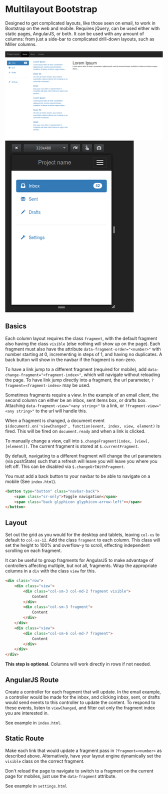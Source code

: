 # Multilayout Bootstrap
Designed to get complicated layouts, like those seen on email, to work in Bootstrap on the web and mobile. Requires jQuery, can be used either with static pages, AngularJS, or both. It can be used with any amount of columns: from just a side-bar to complicated drill-down layouts, such as Miller columns.

![Image of desktop](https://raw.githubusercontent.com/jacobp100/Multilayout-Bootstrap/master/example-images/desktop.png)
![Image of mobile](https://raw.githubusercontent.com/jacobp100/Multilayout-Bootstrap/master/example-images/mobile.png)

## Basics
Each column layout requires the class `fragment`, with the default fragment also having the class `visible` (else nothing will show up on the page). Each fragment must also have the attribute `data-fragment-order="<number>"` with number starting at 0, incrementing in steps of 1, and having no duplicates. A back button will show in the navbar if the fragment is non-zero.

To have a link jump to a different fragment (required for mobile), add `data-change-fragment="<fragment-index>"`, which will navigate without reloading the page. To have link jump directly into a fragment, the url parameter, `?fragment=<fragment-index>` may be used.

Sometimes fragments require a view. In the example of an email client, the second column can either be an inbox, sent items box, or drafts box. Attaching `data-fragment-view="<any string>"` to a link, or `?fragment-view="<any string>"` to the url will handle this.

When a fragment is changed, a document event `$(document).on('viewChanged', function(event, index, view, element)` is fired. This will be fired on `document.ready` and when a link is clicked.

To manually change a view, call into `$.changeFragment(index, [view], [element])`. The current fragment is stored at `$.currentFragment`.

By default, navigating to a different fragment will change the url parameters (via pushState) such that a refresh will leave you will leave you where you left off. This can be disabled via `$.changeUrlWithFragment`.

You must add a back button to your navbar to be able to navigate on a mobile (See `index.html`).
```html
<button type="button" class="navbar-back">
	<span class="sr-only">Toggle navigation</span>
	<span class="back glyphicon glyphicon-arrow-left"></span>
</button>
```

## Layout
Set out the grid as you would for the desktop and tablets, leaving `col-xs` to default to `col-xs-12`. Add the class `fragment` to each column. This class will set the height to 100% and overflow-y to scroll, effecting independent scrolling on each fragment.

It can be useful to group fragments for AngularJS to make advantage of controllers affecting multiple, but not all, fragments. Wrap the appropriate columns in a `div` with the class `view` for this.
```html
<div class="row">
    <div class="view">
        <div class="col-sm-3 col-md-2 fragment visible">
            Content
        </div>
        <div class="col-sm-3 fragment">
            Content
        </div>
    </div>
    <div class="view">
        <div class="col-sm-6 col-md-7 fragment">
            Content
        </div>
    </div>
</div>
```
**This step is optional.** Columns will work directly in rows if not needed.

## AngularJS Route
Create a controller for each fragment that will update. In the email example, a controller would be made for the inbox, and clicking inbox, sent, or drafts would send events to this controller to update the content. To respond to these events, listen to `viewChanged`, and filter out only the fragment index you are interested in.

See example in `index.html`.

## Static Route
Make each link that would update a fragment pass in `?fragment=<number>` as described above. Alternatively, have your layout engine dynamically set the `visible` class on the correct fragment.

Don't reload the page to navigate to switch to a fragment on the current page for mobiles, just use the `data-fragment` attribute.

See example in `settings.html`
